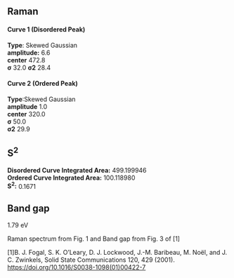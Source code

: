 ## Raman

#### Curve 1 (Disordered Peak)
**Type**: Skewed Gaussian\
**amplitude:** 6.6\
**center** 472.8\
**σ** 32.0
**σ2** 28.4


#### Curve 2 (Ordered Peak)
**Type**:Skewed Gaussian\
**amplitude** 1.0\
**center** 320.0\
**σ** 50.0\
**σ2** 29.9


## S<sup>2</sup>
**Disordered Curve Integrated Area:** 499.199946\
**Ordered Curve Integrated Area:** 100.118980\
**S<sup>2</sup>:** 0.1671

## Band gap
1.79 eV


Raman spectrum from Fig. 1 and Band gap from Fig. 3 of [1]

[1]B. J. Fogal, S. K. O’Leary, D. J. Lockwood, J.-M. Baribeau, M. Noël, and J. C. Zwinkels, Solid State Communications 120, 429 (2001).
https://doi.org/10.1016/S0038-1098(01)00422-7
